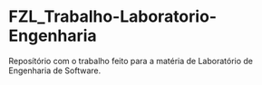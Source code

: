 # FZL_Trabalho-Laboratorio-Engenharia
Reposítório com o trabalho feito para a matéria de Laboratório de Engenharia de Software.
